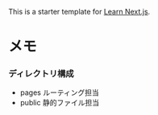 This is a starter template for [Learn Next.js](https://nextjs.org/learn).

# メモ

### ディレクトリ構成
- pages
    ルーティング担当
- public
    静的ファイル担当
